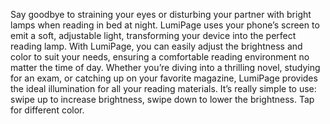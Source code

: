 Say goodbye to straining your eyes or disturbing your partner with bright lamps when reading in bed at night. LumiPage uses your phone’s screen to emit a soft, adjustable light, transforming your device into the perfect reading lamp. With LumiPage, you can easily adjust the brightness and color to suit your needs, ensuring a comfortable reading environment no matter the time of day. Whether you’re diving into a thrilling novel, studying for an exam, or catching up on your favorite magazine, LumiPage provides the ideal illumination for all your reading materials.
It’s really simple to use: swipe up to increase brightness, swipe down to lower the brightness. Tap for different color.
